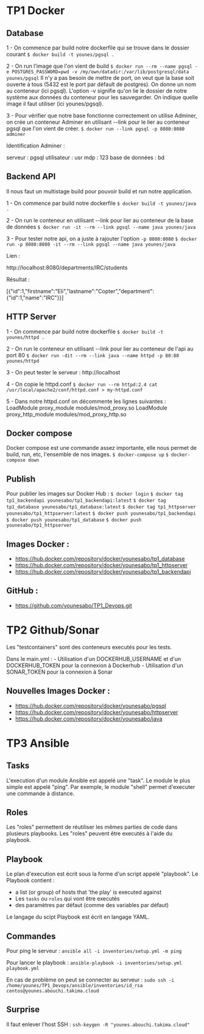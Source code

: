# TP1 Docker

## Database

1 -  On commence par build notre dockerfile qui se trouve dans le dossier courant 
```$ docker build -t younes/pgsql .```

2 -  On run l'image que l'on vient de build
```$ docker run --rm --name pgsql -e POSTGRES_PASSWORD=pwd -v /my/own/datadir:/var/lib/postgresql/data younes/pgsql```
Il n'y a pas besoin de mettre de port, on veut que la base soit ouverte à tous (5432 est le port par défault de postgres).
On donne un nom au conteneur (ici pgsql).
L'option -v  signifie qu'on lie le dossier de notre système aux données du conteneur pour les sauvegarder.
On indique quelle image il faut utiliser (ici younes/pgsql).

3 - Pour vérifier que notre base fonctionne correctement on utilise Adminer, on crée un conteneur Adminer en utilisant --link pour le lier au conteneur pgsql que l'on vient de créer.
```$ docker run --link pgsql -p 8080:8080 adminer```

Identification Adminer :

serveur : pgsql
utilisateur : usr
mdp : 123
base de données : bd

## Backend API

Il nous faut un multistage build pour pouvoir build et run notre application.

1 - On commence par build notre dockerfile 
```$ docker build -t younes/java .```

2 - On run le conteneur en utilisant --link pour lier au conteneur de la base de données
```$ docker run -it --rm --link pgsql --name java younes/java```

3 - Pour tester notre api, on a juste à rajouter l'option ```-p 8080:8080```
```$ docker run -p 8080:8080 -it --rm --link pgsql --name java younes/java```

Lien :

http://localhost:8080/departments/IRC/students

Résultat : 

[{"id":1,"firstname":"Eli","lastname":"Copter","department":{"id":1,"name":"IRC"}}]

## HTTP Server

1 - On commence par build notre dockerfile
```$ docker build -t younes/httpd .```

2 - On run le conteneur en utilisant --link pour lier au conteneur de l'api au port 80
```$ docker run -dit --rm --link java --name httpd -p 80:80 younes/httpd```

3 - On peut tester le serveur : http://localhost

4 - On copie le httpd.conf
```$ docker run --rm httpd:2.4 cat /usr/local/apache2/conf/httpd.conf > my-httpd.conf```

5 - Dans notre httpd.conf on décommente les lignes suivantes :
    LoadModule proxy_module modules/mod_proxy.so
    LoadModule proxy_http_module modules/mod_proxy_http.so


## Docker compose

Docker compose est une commande assez importante, elle nous permet de build, run, etc, l'ensemble de nos images.
```$ docker-compose up```
```$ docker-compose down```

## Publish

Pour publier les images sur Docker Hub :
```$ docker login```
```$ docker tag tp1_backendapi younesabo/tp1_backendapi:latest```
```$ docker tag tp1_database younesabo/tp1_database:latest```
```$ docker tag tp1_httpserver younesabo/tp1_httpserver:latest```
```$ docker push younesabo/tp1_backendapi```
```$ docker push younesabo/tp1_database```
```$ docker push younesabo/tp1_httpserver```


## Images Docker :

* https://hub.docker.com/repository/docker/younesabo/tp1_database
* https://hub.docker.com/repository/docker/younesabo/tp1_httpserver
* https://hub.docker.com/repository/docker/younesabo/tp1_backendapi

## GitHub : 

* https://github.com/younesabo/TP1_Devops.git


# TP2 Github/Sonar

Les "testcontainers" sont des conteneurs executés pour les tests.

Dans le main.yml :
    - Utilisation d'un DOCKERHUB_USERNAME et d'un DOCKERHUB_TOKEN pour la connexion à Dockerhub
    - Utilisation d'un SONAR_TOKEN pour la connexion à Sonar


## Nouvelles Images Docker :

* https://hub.docker.com/repository/docker/younesabo/pgsql
* https://hub.docker.com/repository/docker/younesabo/httpserver
* https://hub.docker.com/repository/docker/younesabo/java









# TP3 Ansible


## Tasks

L'execution  d'un module Ansible est appelé une "task". Le module le plus simple est appelé "ping".
Par exemple, le module "shell" permet d'executer une commande à distance.

## Roles

Les "roles" permettent de réutiliser les mêmes parties de code dans plusieurs playbooks.
Les "roles" peuvent être executés à l'aide du playbook.

## Playbook

Le plan d'execution est écrit sous la forme d'un script appelé "playbook". 
Le Playbook contient : 
* a list (or group) of hosts that 'the play' is executed against
* Les `tasks` ou `roles` qui vont être executés
* des paramètres par défaut (comme des variables par défaut)

Le langage du scipt Playbook est écrit en langage YAML.

## Commandes

Pour ping le serveur :
```ansible all -i inventories/setup.yml -m ping```

Pour lancer le playbook :
```ansible-playbook -i inventories/setup.yml playbook.yml```

En cas de problème on peut se connecter au serveur :
```sudo ssh -i /home/younes/TP1_Devops/ansible/inventories/id_rsa centos@younes.abouchi.takima.cloud```

## Surprise

Il faut enlever l'host SSH :
```ssh-keygen -R "younes.abouchi.takima.cloud"```
